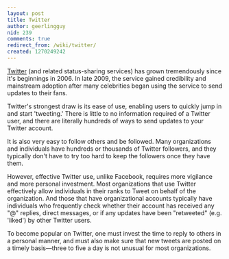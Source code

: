 ```yaml
---
layout: post
title: Twitter
author: geerlingguy
nid: 239
comments: true
redirect_from: /wiki/twitter/
created: 1270249242
---
```

<p>
	<a href="http://twitter.com/">Twitter</a> (and related status-sharing services) has grown tremendously since it&#39;s beginnings in 2006. In late 2009, the service gained credibility and mainstream adoption after many celebrities began using the service to send updates to their fans.</p>
<p>
	Twitter&#39;s strongest draw is its ease of use, enabling users to quickly jump in and start &#39;tweeting.&#39; There is little to no information required of a Twitter user, and there are literally hundreds of ways to send updates to your Twitter account.</p>
<p>
	It is also very easy to follow others and be followed. Many organizations and individuals have hundreds or thousands of Twitter followers, and they typically don&#39;t have to try too hard to keep the followers once they have them.</p>
<p>
	However, effective Twitter use, unlike Facebook, requires more vigilance and more personal investment. Most organizations that use Twitter effectively allow individuals in their ranks to Tweet on behalf of the organization. And those that have organizational accounts typically have individuals who frequently check whether their account has received any &quot;@&quot; replies, direct messages, or if any updates have been &quot;retweeted&quot; (e.g. &#39;liked&#39;) by other Twitter users.</p>
<p>
	To become popular on Twitter, one must invest the time to reply to others in a personal manner, and must also make sure that new tweets are posted on a timely basis&mdash;three to five a day is not unusual for most organizations.</p>
